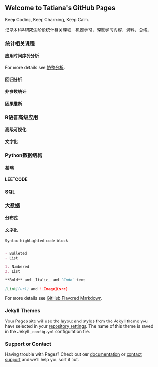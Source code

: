 ## Welcome to Tatiana's GitHub Pages

Keep Coding, Keep Charming, Keep Calm.

记录本科&研究生阶段统计相关课程，机器学习，深度学习内容，资料，总结。



### 统计相关课程
#### 应用时间序列分析
For more details see [协整分析](https://github.com/Tatiana9707/Xiayi.github.io/blob/main/%E5%8D%8F%E6%95%B4%E5%88%86%E6%9E%90.html).

#### 回归分析
#### 非参数统计
#### 因果推断


### R语言高级应用
#### 高级可视化
#### 文字化


### Python数据结构
#### 基础
#### LEETCODE

### SQL

### 大数据
#### 分布式
#### 文字化

```markdown
Syntax highlighted code block


- Bulleted
- List

1. Numbered
2. List

**Bold** and _Italic_ and `Code` text

[Link](url) and ![Image](src)
```

For more details see [GitHub Flavored Markdown](https://guides.github.com/features/mastering-markdown/).

### Jekyll Themes

Your Pages site will use the layout and styles from the Jekyll theme you have selected in your [repository settings](https://github.com/Tatiana9707/Xiayi.github.io/settings). The name of this theme is saved in the Jekyll `_config.yml` configuration file.

### Support or Contact

Having trouble with Pages? Check out our [documentation](https://docs.github.com/categories/github-pages-basics/) or [contact support](https://support.github.com/contact) and we’ll help you sort it out.
